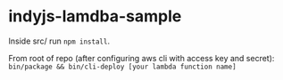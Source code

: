 # indyjs-lamdba-sample

Inside src/  run `npm install`.

From root of repo (after configuring aws cli with access key and secret): `bin/package && bin/cli-deploy [your lambda function name]`

